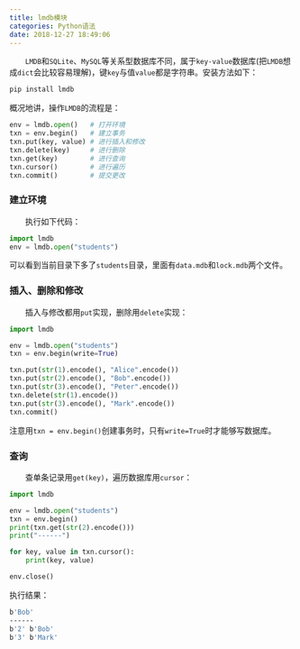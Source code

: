 ```yaml
---
title: lmdb模块
categories: Python语法
date: 2018-12-27 18:49:06
---
```

&emsp;&emsp;`LMDB`和`SQLite`、`MySQL`等关系型数据库不同，属于`key-value`数据库(把`LMDB`想成`dict`会比较容易理解)，键`key`与值`value`都是字符串。安装方法如下：<!--more-->

``` bash
pip install lmdb
```

概况地讲，操作`LMDB`的流程是：

``` python
env = lmdb.open()   # 打开环境
txn = env.begin()   # 建立事务
txn.put(key, value) # 进行插入和修改
txn.delete(key)     # 进行删除
txn.get(key)        # 进行查询
txn.cursor()        # 进行遍历
txn.commit()        # 提交更改
```

### 建立环境

&emsp;&emsp;执行如下代码：

``` python
import lmdb
env = lmdb.open("students")
```

可以看到当前目录下多了`students`目录，里面有`data.mdb`和`lock.mdb`两个文件。

### 插入、删除和修改

&emsp;&emsp;插入与修改都用`put`实现，删除用`delete`实现：

``` python
import lmdb

env = lmdb.open("students")
txn = env.begin(write=True)

txn.put(str(1).encode(), "Alice".encode())
txn.put(str(2).encode(), "Bob".encode())
txn.put(str(3).encode(), "Peter".encode())
txn.delete(str(1).encode())
txn.put(str(3).encode(), "Mark".encode())
txn.commit()
```

注意用`txn = env.begin()`创建事务时，只有`write=True`时才能够写数据库。

### 查询

&emsp;&emsp;查单条记录用`get(key)`，遍历数据库用`cursor`：

``` python
import lmdb

env = lmdb.open("students")
txn = env.begin()
print(txn.get(str(2).encode()))
print("------")

for key, value in txn.cursor():
    print(key, value)

env.close()
```

执行结果：

``` bash
b'Bob'
------
b'2' b'Bob'
b'3' b'Mark'
```
